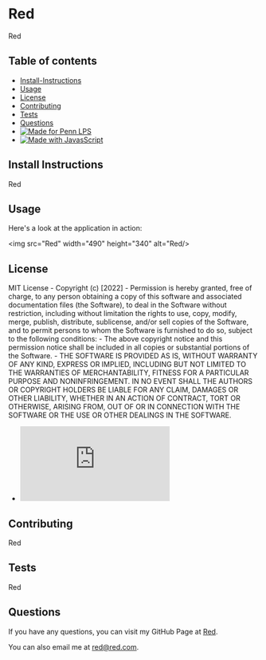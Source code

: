 
# Red

Red

## Table of contents
* [Install-Instructions](#install-instructions)
* [Usage](#usage)
* [License](#license)
* [Contributing](#contributing)
* [Tests](#tests)
* [Questions](#questions)
* [![Made for Penn LPS](https://img.shields.io/static/v1?label=Made+for&message=Penn+LPS&color=%23005bbc)](https://bootcamp.sas.upenn.edu/)
* [![Made with JavasScript](https://img.shields.io/static/v1?label=Made+with&message=JavaScript&color=%23FFd600)](https://www.javascript.com)

## Install Instructions

Red

## Usage

Here's a look at the application in action:

<img src="Red" width="490" height="340" alt="Red/>

## License

MIT License - Copyright (c) [2022] - Permission is hereby granted, free of charge, to any person obtaining a copy of this software and associated documentation files (the Software), to deal in the Software without restriction, including without limitation the rights to use, copy, modify, merge, publish, distribute, sublicense, and/or sell copies of the Software, and to permit persons to whom the Software is furnished to do so, subject to the following conditions: - The above copyright notice and this permission notice shall be included in all copies or substantial portions of the Software. - THE SOFTWARE IS PROVIDED AS IS, WITHOUT WARRANTY OF ANY KIND, EXPRESS OR IMPLIED, INCLUDING BUT NOT LIMITED TO THE WARRANTIES OF MERCHANTABILITY, FITNESS FOR A PARTICULAR PURPOSE AND NONINFRINGEMENT. IN NO EVENT SHALL THE AUTHORS OR COPYRIGHT HOLDERS BE LIABLE FOR ANY CLAIM, DAMAGES OR OTHER LIABILITY, WHETHER IN AN ACTION OF CONTRACT, TORT OR OTHERWISE, ARISING FROM, OUT OF OR IN CONNECTION WITH THE SOFTWARE OR THE USE OR OTHER DEALINGS IN THE SOFTWARE.
* [![GitHub license](https://badgen.net/github/license/Naereen/Strapdown.js)](https://github.com/Naereen/StrapDown.js/blob/master/LICENSE)

## Contributing

Red

## Tests

Red

## Questions

If you have any questions, you can visit my GitHub Page at <a href="https://github.com/Red" target="_blank">Red</a>.

You can also email me at <red@red.com>.

